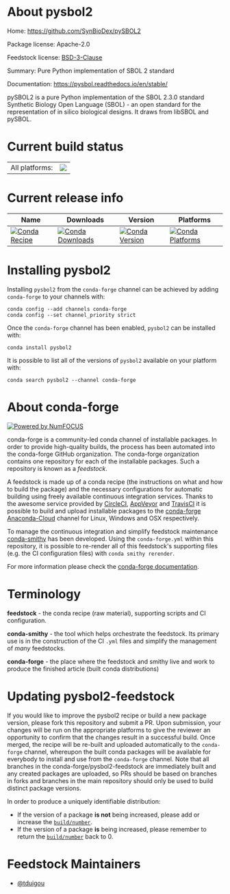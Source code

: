 About pysbol2
=============

Home: https://github.com/SynBioDex/pySBOL2

Package license: Apache-2.0

Feedstock license: [BSD-3-Clause](https://github.com/conda-forge/pysbol2-feedstock/blob/master/LICENSE.txt)

Summary: Pure Python implementation of SBOL 2 standard

Documentation: https://pysbol.readthedocs.io/en/stable/

pySBOL2 is a pure Python implementation of the SBOL 2.3.0
standard Synthetic Biology Open Language (SBOL) - an open
standard for the representation of in silico biological
designs. It draws from libSBOL and pySBOL.


Current build status
====================


<table><tr><td>All platforms:</td>
    <td>
      <a href="https://dev.azure.com/conda-forge/feedstock-builds/_build/latest?definitionId=12031&branchName=master">
        <img src="https://dev.azure.com/conda-forge/feedstock-builds/_apis/build/status/pysbol2-feedstock?branchName=master">
      </a>
    </td>
  </tr>
</table>

Current release info
====================

| Name | Downloads | Version | Platforms |
| --- | --- | --- | --- |
| [![Conda Recipe](https://img.shields.io/badge/recipe-pysbol2-green.svg)](https://anaconda.org/conda-forge/pysbol2) | [![Conda Downloads](https://img.shields.io/conda/dn/conda-forge/pysbol2.svg)](https://anaconda.org/conda-forge/pysbol2) | [![Conda Version](https://img.shields.io/conda/vn/conda-forge/pysbol2.svg)](https://anaconda.org/conda-forge/pysbol2) | [![Conda Platforms](https://img.shields.io/conda/pn/conda-forge/pysbol2.svg)](https://anaconda.org/conda-forge/pysbol2) |

Installing pysbol2
==================

Installing `pysbol2` from the `conda-forge` channel can be achieved by adding `conda-forge` to your channels with:

```
conda config --add channels conda-forge
conda config --set channel_priority strict
```

Once the `conda-forge` channel has been enabled, `pysbol2` can be installed with:

```
conda install pysbol2
```

It is possible to list all of the versions of `pysbol2` available on your platform with:

```
conda search pysbol2 --channel conda-forge
```


About conda-forge
=================

[![Powered by
NumFOCUS](https://img.shields.io/badge/powered%20by-NumFOCUS-orange.svg?style=flat&colorA=E1523D&colorB=007D8A)](https://numfocus.org)

conda-forge is a community-led conda channel of installable packages.
In order to provide high-quality builds, the process has been automated into the
conda-forge GitHub organization. The conda-forge organization contains one repository
for each of the installable packages. Such a repository is known as a *feedstock*.

A feedstock is made up of a conda recipe (the instructions on what and how to build
the package) and the necessary configurations for automatic building using freely
available continuous integration services. Thanks to the awesome service provided by
[CircleCI](https://circleci.com/), [AppVeyor](https://www.appveyor.com/)
and [TravisCI](https://travis-ci.com/) it is possible to build and upload installable
packages to the [conda-forge](https://anaconda.org/conda-forge)
[Anaconda-Cloud](https://anaconda.org/) channel for Linux, Windows and OSX respectively.

To manage the continuous integration and simplify feedstock maintenance
[conda-smithy](https://github.com/conda-forge/conda-smithy) has been developed.
Using the ``conda-forge.yml`` within this repository, it is possible to re-render all of
this feedstock's supporting files (e.g. the CI configuration files) with ``conda smithy rerender``.

For more information please check the [conda-forge documentation](https://conda-forge.org/docs/).

Terminology
===========

**feedstock** - the conda recipe (raw material), supporting scripts and CI configuration.

**conda-smithy** - the tool which helps orchestrate the feedstock.
                   Its primary use is in the construction of the CI ``.yml`` files
                   and simplify the management of *many* feedstocks.

**conda-forge** - the place where the feedstock and smithy live and work to
                  produce the finished article (built conda distributions)


Updating pysbol2-feedstock
==========================

If you would like to improve the pysbol2 recipe or build a new
package version, please fork this repository and submit a PR. Upon submission,
your changes will be run on the appropriate platforms to give the reviewer an
opportunity to confirm that the changes result in a successful build. Once
merged, the recipe will be re-built and uploaded automatically to the
`conda-forge` channel, whereupon the built conda packages will be available for
everybody to install and use from the `conda-forge` channel.
Note that all branches in the conda-forge/pysbol2-feedstock are
immediately built and any created packages are uploaded, so PRs should be based
on branches in forks and branches in the main repository should only be used to
build distinct package versions.

In order to produce a uniquely identifiable distribution:
 * If the version of a package **is not** being increased, please add or increase
   the [``build/number``](https://docs.conda.io/projects/conda-build/en/latest/resources/define-metadata.html#build-number-and-string).
 * If the version of a package **is** being increased, please remember to return
   the [``build/number``](https://docs.conda.io/projects/conda-build/en/latest/resources/define-metadata.html#build-number-and-string)
   back to 0.

Feedstock Maintainers
=====================

* [@tduigou](https://github.com/tduigou/)

